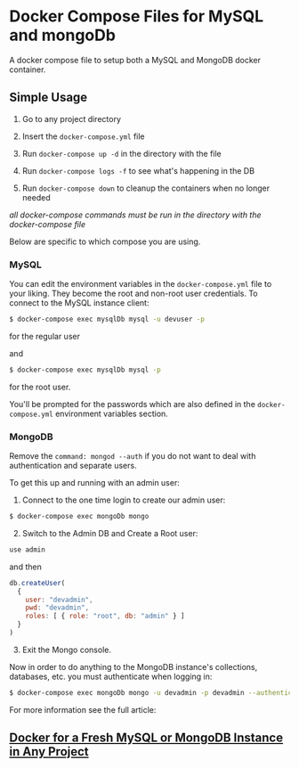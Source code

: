 # Docker Compose Files for MySQL and mongoDb

A docker compose file to setup both a MySQL and MongoDB docker container.

## Simple Usage

1) Go to any project directory

2) Insert the `docker-compose.yml` file

3) Run `docker-compose up -d` in the directory with the file

4) Run `docker-compose logs -f` to see what's happening in the DB

5) Run `docker-compose down` to cleanup the containers when no longer needed

_all docker-compose commands must be run in the directory with the docker-compose file_

Below are specific to which compose you are using.

### MySQL

You can edit the environment variables in the `docker-compose.yml` file to your liking.  They become the root and non-root user credentials.  To connect to the MySQL instance client:

```bash
$ docker-compose exec mysqlDb mysql -u devuser -p
```

for the regular user

and

```bash
$ docker-compose exec mysqlDb mysql -p
```

for the root user.

You'll be prompted for the passwords which are also defined in the `docker-compose.yml` environment variables section.

### MongoDB

Remove the `command: mongod --auth` if you do not want to deal with authentication and separate users.

To get this up and running with an admin user:

1) Connect to the one time login to create our admin user:

```bash
$ docker-compose exec mongoDb mongo
```

2) Switch to the Admin DB and Create a Root user:

```bash
use admin
```

and then

```js
db.createUser(
  {
    user: "devadmin",
    pwd: "devadmin",
    roles: [ { role: "root", db: "admin" } ]
  }
)
```

3) Exit the Mongo console.

Now in order to do anything to the MongoDB instance's collections, databases, etc. you must authenticate when logging in:

```bash
$ docker-compose exec mongoDb mongo -u devadmin -p devadmin --authenticationDatabase "admin"
```

For more information see the full article:

## [Docker for a Fresh MySQL or MongoDB Instance in Any Project](http://start.jcolemorrison.com/docker-fresh-mysql-or-mongodb-instances-in-projects/)







